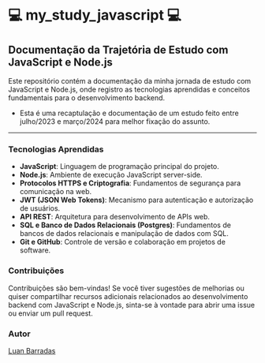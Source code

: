 # 💻 my_study_javascript 💻

## Documentação da Trajetória de Estudo com JavaScript e Node.js

Este repositório contém a documentação da minha jornada de estudo com JavaScript e Node.js, onde registro as tecnologias aprendidas e conceitos fundamentais para o desenvolvimento backend. 
* Esta é uma recaptulação e documentação de um estudo feito entre julho/2023 e março/2024 para melhor fixação do assunto.

<hr>

### Tecnologias Aprendidas

- **JavaScript**: Linguagem de programação principal do projeto.
- **Node.js**: Ambiente de execução JavaScript server-side.
- **Protocolos HTTPS e Criptografia**: Fundamentos de segurança para comunicação na web.
- **JWT (JSON Web Tokens)**: Mecanismo para autenticação e autorização de usuários.
- **API REST**: Arquitetura para desenvolvimento de APIs web.
- **SQL e Banco de Dados Relacionais (Postgres)**: Fundamentos de bancos de dados relacionais e manipulação de dados com SQL.
- **Git e GitHub**: Controle de versão e colaboração em projetos de software.

### Contribuições

Contribuições são bem-vindas! Se você tiver sugestões de melhorias ou quiser compartilhar recursos adicionais relacionados ao desenvolvimento backend com JavaScript e Node.js, sinta-se à vontade para abrir uma issue ou enviar um pull request.

### Autor

[Luan Barradas](https://github.com/Luanbarradas)
